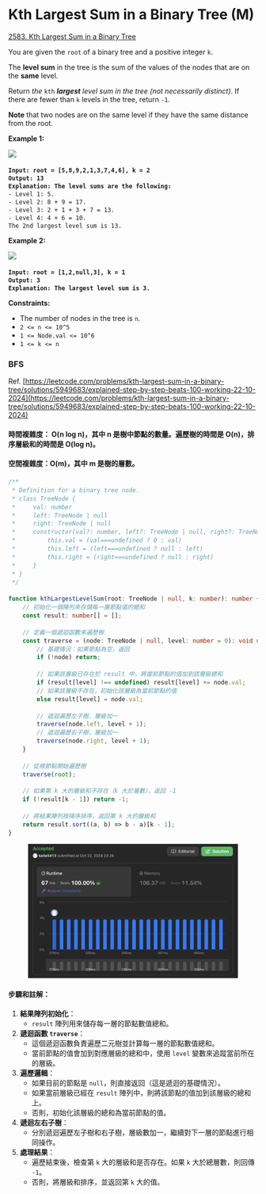 # Kth Largest Sum in a Binary Tree (M)

[2583. Kth Largest Sum in a Binary Tree](https://leetcode.com/problems/kth-largest-sum-in-a-binary-tree/)



You are given the `root` of a binary tree and a positive integer `k`.

The **level sum** in the tree is the sum of the values of the nodes that are on the **same** level.

Return _the_ `kth` _**largest** level sum in the tree (not necessarily distinct)_. If there are fewer than `k` levels in the tree, return `-1`.

**Note** that two nodes are on the same level if they have the same distance from the root.

&#x20;

**Example 1:**

![](https://assets.leetcode.com/uploads/2022/12/14/binaryytreeedrawio-2.png)

<pre><code><strong>Input: root = [5,8,9,2,1,3,7,4,6], k = 2
</strong><strong>Output: 13
</strong><strong>Explanation: The level sums are the following:
</strong>- Level 1: 5.
- Level 2: 8 + 9 = 17.
- Level 3: 2 + 1 + 3 + 7 = 13.
- Level 4: 4 + 6 = 10.
The 2nd largest level sum is 13.
</code></pre>

**Example 2:**

![](https://assets.leetcode.com/uploads/2022/12/14/treedrawio-3.png)

<pre><code><strong>Input: root = [1,2,null,3], k = 1
</strong><strong>Output: 3
</strong><strong>Explanation: The largest level sum is 3.
</strong></code></pre>

&#x20;

**Constraints:**

* The number of nodes in the tree is `n`.
* `2 <= n <= 10^5`
* `1 <= Node.val <= 10^6`
* `1 <= k <= n`



### BFS

Ref. [https://leetcode.com/problems/kth-largest-sum-in-a-binary-tree/solutions/5949683/explained-step-by-step-beats-100-working-22-10-2024](https://leetcode.com/problems/kth-largest-sum-in-a-binary-tree/solutions/5949683/explained-step-by-step-beats-100-working-22-10-2024)

#### 時間複雜度： **O(n log n)**，其中 n 是樹中節點的數量。遍歷樹的時間是 O(n)，排序層級和的時間是 O(log n)。

#### 空間複雜度：**O(m)**，其中 m 是樹的層數。

```typescript
/**
 * Definition for a binary tree node.
 * class TreeNode {
 *     val: number
 *     left: TreeNode | null
 *     right: TreeNode | null
 *     constructor(val?: number, left?: TreeNode | null, right?: TreeNode | null) {
 *         this.val = (val===undefined ? 0 : val)
 *         this.left = (left===undefined ? null : left)
 *         this.right = (right===undefined ? null : right)
 *     }
 * }
 */

function kthLargestLevelSum(root: TreeNode | null, k: number): number {
    // 初始化一個陣列來存儲每一層節點值的總和
    const result: number[] = [];

    // 定義一個遞迴函數來遍歷樹
    const traverse = (node: TreeNode | null, level: number = 0): void => {
        // 基礎情況：如果節點為空，返回
        if (!node) return;

        // 如果該層級已存在於 result 中，將當前節點的值加到該層級總和
        if (result[level] !== undefined) result[level] += node.val;
        // 如果該層級不存在，初始化該層級為當前節點的值
        else result[level] = node.val;

        // 遞迴遍歷左子樹，層級加一
        traverse(node.left, level + 1);
        // 遞迴遍歷右子樹，層級加一
        traverse(node.right, level + 1);
    }

    // 從根節點開始遍歷樹
    traverse(root);

    // 如果第 k 大的層級和不存在（k 大於層數），返回 -1
    if (!result[k - 1]) return -1;

    // 將結果陣列按降序排序，返回第 k 大的層級和
    return result.sort((a, b) => b - a)[k - 1];
}

```

<figure><img src="../.gitbook/assets/截圖 2024-10-22 晚上11.26.37.png" alt=""><figcaption></figcaption></figure>

#### 步驟和註解：

1. **結果陣列初始化**：
   * `result` 陣列用來儲存每一層的節點數值總和。
2. **遞迴函數 `traverse`**：
   * 這個遞迴函數負責遍歷二元樹並計算每一層的節點數值總和。
   * 當前節點的值會加到對應層級的總和中，使用 `level` 變數來追蹤當前所在的層級。
3. **遍歷邏輯**：
   * 如果目前的節點是 `null`，則直接返回（這是遞迴的基礎情況）。
   * 如果當前層級已經在 `result` 陣列中，則將該節點的值加到該層級的總和上。
   * 否則，初始化該層級的總和為當前節點的值。
4. **遞迴左右子樹**：
   * 分別遞迴遍歷左子樹和右子樹，層級數加一，繼續對下一層的節點進行相同操作。
5. **處理結果**：
   * 遍歷結束後，檢查第 `k` 大的層級和是否存在。如果 `k` 大於總層數，則回傳 `-1`。
   * 否則，將層級和排序，並返回第 `k` 大的值。
